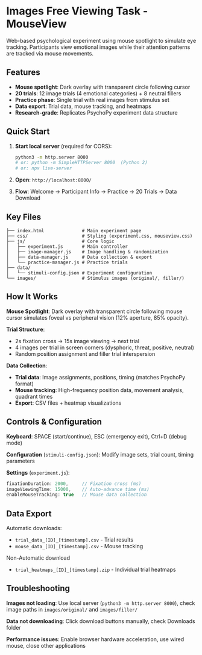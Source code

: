 # Images Free Viewing Task - MouseView

Web-based psychological experiment using mouse spotlight to simulate eye tracking. Participants view emotional images while their attention patterns are tracked via mouse movements.

## Features

- **Mouse spotlight**: Dark overlay with transparent circle following cursor
- **20 trials**: 12 image trials (4 emotional categories) + 8 neutral fillers
- **Practice phase**: Single trial with real images from stimulus set
- **Data export**: Trial data, mouse tracking, and heatmaps
- **Research-grade**: Replicates PsychoPy experiment data structure

## Quick Start

1. **Start local server** (required for CORS):

   ```bash
   python3 -m http.server 8000
   # or: python -m SimpleHTTPServer 8000  (Python 2)
   # or: npx live-server
   ```

2. **Open**: `http://localhost:8000/`

3. **Flow**: Welcome → Participant Info → Practice → 20 Trials → Data Download

## Key Files

```
├── index.html              # Main experiment page
├── css/                    # Styling (experiment.css, mouseview.css)
├── js/                     # Core logic
│   ├── experiment.js       # Main controller
│   ├── image-manager.js    # Image handling & randomization
│   ├── data-manager.js     # Data collection & export
│   └── practice-manager.js # Practice trials
├── data/
│   └── stimuli-config.json # Experiment configuration
└── images/                 # Stimulus images (original/, filler/)
```

## How It Works

**Mouse Spotlight**: Dark overlay with transparent circle following mouse cursor simulates foveal vs peripheral vision (12% aperture, 85% opacity).

**Trial Structure**:

- 2s fixation cross → 15s image viewing → next trial
- 4 images per trial in screen corners (dysphoric, threat, positive, neutral)
- Random position assignment and filler trial interspersion

**Data Collection**:

- **Trial data**: Image assignments, positions, timing (matches PsychoPy format)
- **Mouse tracking**: High-frequency position data, movement analysis, quadrant times
- **Export**: CSV files + heatmap visualizations

## Controls & Configuration

**Keyboard**: SPACE (start/continue), ESC (emergency exit), Ctrl+D (debug mode)

**Configuration** (`stimuli-config.json`): Modify image sets, trial count, timing parameters

**Settings** (`experiment.js`):

```javascript
fixationDuration: 2000,     // Fixation cross (ms)
imageViewingTime: 15000,    // Auto-advance time (ms)
enableMouseTracking: true   // Mouse data collection
```

## Data Export

Automatic downloads:

- `trial_data_[ID]_[timestamp].csv` - Trial results
- `mouse_data_[ID]_[timestamp].csv` - Mouse tracking

Non-Automatic download

- `trial_heatmaps_[ID]_[timestamp].zip` - Individual trial heatmaps

## Troubleshooting

**Images not loading**: Use local server (`python3 -m http.server 8000`), check image paths in `images/original/` and `images/filler/`

**Data not downloading**: Click download buttons manually, check Downloads folder

**Performance issues**: Enable browser hardware acceleration, use wired mouse, close other applications
